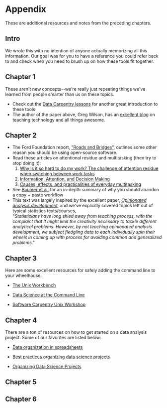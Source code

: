 # Appendix

These are additional resources and notes from the preceding chapters. 

## Intro

We wrote this with no intention of anyone actually memorizing all this information. Our goal was for you to have a reference you could refer back to and check when you need to brush up on how these tools fit together. 


## Chapter 1

These aren't new concepts--we're really just repeating things we've learned from people smarter than us on these topics. 

- Check out the [Data Carpentry lessons](https://datacarpentry.org/lessons/) for another great introduction to these tools
- The author of the paper above, Greg Wilson, has an [excellent blog](http://third-bit.com/) on teaching technology and all things awesome. 

## Chapter 2

- The Ford Foundation report, ["Roads and Bridges"](https://www.fordfoundation.org/about/library/reports-and-studies/roads-and-bridges-the-unseen-labor-behind-our-digital-infrastructure/), outlines some other reason you should be using open-source software.
- Read these articles on attentional residue and multitasking (then try to stop doing it):  
   1) [Why is it so hard to do my work? The challenge of attention residue when switching between work tasks](https://www.sciencedirect.com/science/article/pii/S0749597809000399)
   2) [Information, Attention, and Decision Making](https://aom.org/uploadedFiles/Publications/AMJ/June_2015_FTE.pdf)
   3) [Causes, effects, and practicalities of everyday multitasking](https://www.sciencedirect.com/science/article/pii/S0273229714000513)
-  See [Baumer et al.](https://arxiv.org/abs/1402.1894) for an in-depth summary of why you should abandon a copy + paste workflow
- This text was largely inspired by the excellent paper, *[Opinionated analysis development](https://peerj.com/preprints/3210/)*, and we've explicitly covered topics left out of typical statistics texts/courses,  
"*Statisticians have long shied away from teaching process, with the complaint that it might limit the creativity necessary to tackle different analytical problems. However, by not teaching opinionated analysis development, we subject fledgling data to each individually spin their wheels in coming up with process for avoiding common and generalized problems*."

## Chapter 3

Here are some excellent resources for safely adding the command line to your wheelhouse. 

* [The Unix Workbench](https://seankross.com/the-unix-workbench/) 

* [Data Science at the Command Line](https://www.datascienceatthecommandline.com/)

* [Software Carpentry Unix Workshop](https://swcarpentry.github.io/shell-novice/) 


## Chapter 4 

There are a ton of resources on how to get started on a data analysis project. Some of our favorites are listed below:

+ [Data organization in spreadsheets](https://www.tandfonline.com/doi/full/10.1080/00031305.2017.1375989)  

+ [Best practices organizing data science projects](https://www.thinkingondata.com/how-to-organize-data-science-projects/)  

+ [Organizing Data Science Projects](https://leanpub.com/universities/courses/jhu/cbds-organizing)

## Chapter 5 



## Chapter 6

